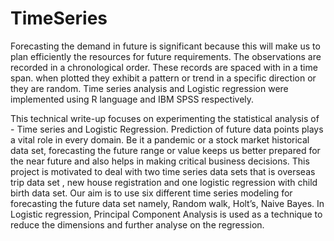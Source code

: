 # TimeSeries

Forecasting the demand in future is significant because
this will make us to plan efficiently the resources
for future requirements. The observations are recorded in a
chronological order. These records are spaced with in a time
span. when plotted they exhibit a pattern or trend in a specific
direction or they are random.
Time series analysis and Logistic regression were implemented
using R language and IBM SPSS respectively.

This technical write-up focuses on experimenting
the statistical analysis of - Time series and Logistic Regression.
Prediction of future data points plays a vital role in every domain.
Be it a pandemic or a stock market historical data set, forecasting
the future range or value keeps us better prepared for the near
future and also helps in making critical business decisions. This
project is motivated to deal with two time series data sets that
is overseas trip data set , new house registration and one logistic
regression with child birth data set.
Our aim is to use six different time series modeling for
forecasting the future data set namely, Random walk, Holt’s,
Naive Bayes.
In Logistic regression, Principal Component Analysis is used
as a technique to reduce the dimensions and further analyse on
the regression.

